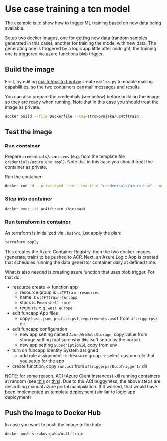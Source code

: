 # Use case training a tcn model

The example is to show how to trigger ML training based on new data being available.

Setup two docker images, one for getting new data (random samples generated in this case), another for training the model with new data. The generating one is triggered by a logic app little after midnight, the training one is triggered via azure functions blob trigger.

## Build the image

First, by editing [mailto/mailto.tmpl.py](./mailto/mailto.tmpl.py) create `mailto.py` to enable mailing capabilities, so the two containers can mail messages and results.

You can also prepare the credentials (see below) before building the image, so they are ready when running. Note that in this case you should treat the image as private.

```bash
docker build --file Dockerfile --tag=strokovnjaka/uc4tftrain .
```


## Test the image

### Run container

Prepare `credentials/azure.env` (e.g. from the template file `credentials/azure.env.tmpl`). Note that in this case you should treat the container as private.

Run the container:

```bash
docker run -d --privileged --rm --env-file "credentials/azure.env" --name uc4tftrain strokovnjaka/uc4tftrain
```

### Step into container

```bash
docker exec -it uc4tftrain /bin/bash
```


### Run terraform in container

As terraform is initialized via `.bashrc`, just apply the plan:

```bash
terraform apply
```

This creates the Azure Container Registry, then the two docker images (generate, train) to be pushed to ACR. Next, an Azure Logic App is created that schedules running the data generator container daily at defined time.

What is also needed is creating azure function that uses blob trigger. For that do:
- resource create -> function app
    - resource group is `ucTFTrain-resources`
    - name is `ucTFTtrain-funcapp`
    - stack is `Powershell core`
    - region is e.g. `west europe`
- edit funcapp App files
    - copy `host.json`, `profile.ps1`, `requirements.psd1` from `aftriggerps/` dir
- edit funcapp configuration
    - new app setting named `AzureWebJobsStorage`, copy value from storage setting (not sure why this isn't setup by the portal)
    - new app setting `SubscriptionId`, copy from env
- turn on funcapp identity System assigned
    - add role assignment -> Resource group -> select custom role that you setup for the app
- create function, copy `run.ps1` from `aftriggerps/BlobTrigger1/` dir

NOTE: for some reason, ACI (Azure Client Instances) kill running containers at random (see [this](https://docs.microsoft.com/en-us/answers/questions/281794/azure-container-instance-killed-for-no-reason-afte.html) or [this](https://josefbajada.medium.com/8-reasons-why-azure-container-instances-suck-a8a81fa91f92)). Due to this ACI buggyness, the above steps are describing manual azure portal manipulation. If it worked, that would have been implemented as template deployment (similar to logic app deployment)


## Push the image to Docker Hub

In case you want to push the image to the hub:

```bash
docker push strokovnjaka/uc4tftrain
```